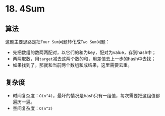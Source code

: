 # 18. 4Sum
## 算法
这题主要思路是把`Four Sum`问题转化成`Two Sum`问题：
- 先把数组的数两两配对，以它们的和为key，配对为value，存到hash中；
- 两两取数，用`target`减去这两个数的和，用差值去上一步的hash中去找；
- 如果找到了，那就和当前两个数组和成结果，这里需要去重。

## 复杂度
- 时间复杂度：`O(n^4)`，最坏的情况是hash只有一组值，每次需要把这组值都遍历一遍。
- 空间复杂度：`O(n^2)`
